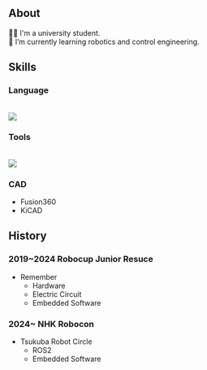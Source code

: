 ## About

🧑‍💻 I'm a university student.<br>
🌱 I’m currently learning robotics and control engineering.

## Skills
### Language
<br /><img src="https://skillicons.dev/icons?i=c,cpp,python" /> <br />

### Tools
<br /><img src="https://skillicons.dev/icons?i=arduino,ros,github,git,ubuntu" /> <br />

### CAD
- Fusion360
- KiCAD
  
## History
### 2019~2024  Robocup Junior Resuce
- Remember
  - Hardware
  - Electric Circuit
  - Embedded Software
### 2024~ NHK Robocon
- Tsukuba Robot Circle
  - ROS2
  -  Embedded Software
